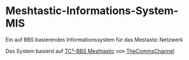 # Meshtastic-Informations-System-MIS
Ein auf BBS basierendes Informationssystem für das Mestastic Netzwerk

Das System basierd auf [TC²-BBS Meshtastic](https://github.com/TheCommsChannel/TC2-BBS-mesh) von [TheCommsChannel](https://github.com/TheCommsChannel)
